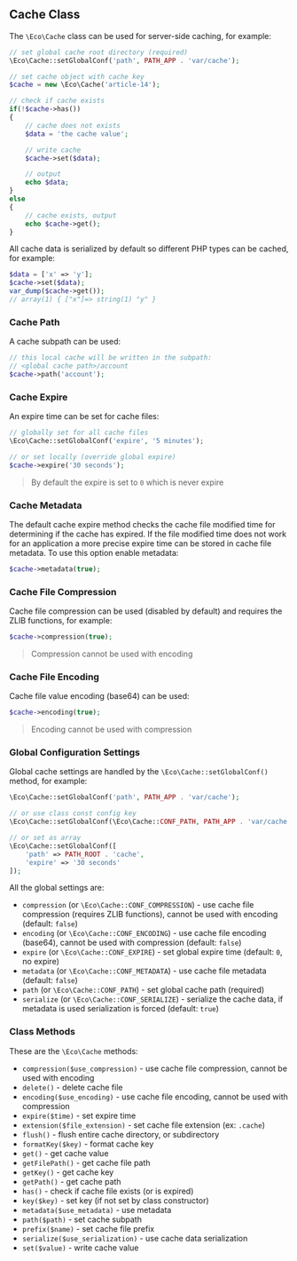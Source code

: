 ## Cache Class
The `\Eco\Cache` class can be used for server-side caching, for example:
```php
// set global cache root directory (required)
\Eco\Cache::setGlobalConf('path', PATH_APP . 'var/cache');

// set cache object with cache key
$cache = new \Eco\Cache('article-14');

// check if cache exists
if(!$cache->has())
{
    // cache does not exists
    $data = 'the cache value';

    // write cache
    $cache->set($data);

    // output
    echo $data;
}
else
{
    // cache exists, output
    echo $cache->get();
}
```
All cache data is serialized by default so different PHP types can be cached, for example:
```php
$data = ['x' => 'y'];
$cache->set($data);
var_dump($cache->get());
// array(1) { ["x"]=> string(1) "y" }
```

### Cache Path
A cache subpath can be used:
```php
// this local cache will be written in the subpath:
// <global cache path>/account
$cache->path('account');
```

### Cache Expire
An expire time can be set for cache files:
```php
// globally set for all cache files
\Eco\Cache::setGlobalConf('expire', '5 minutes');

// or set locally (override global expire)
$cache->expire('30 seconds');
```
> By default the expire is set to `0` which is never expire

### Cache Metadata
The default cache expire method checks the cache file modified time for determining if the cache has expired. If the file modified time does not work for an application a more precise expire time can be stored in cache file metadata. To use this option enable metadata:
```php
$cache->metadata(true);
```

### Cache File Compression
Cache file compression can be used (disabled by default) and requires the ZLIB functions, for example:
```php
$cache->compression(true);
```
> Compression cannot be used with encoding

### Cache File Encoding
Cache file value encoding (base64) can be used:
```php
$cache->encoding(true);
```
> Encoding cannot be used with compression

### Global Configuration Settings
Global cache settings are handled by the `\Eco\Cache::setGlobalConf()` method, for example:
```php
\Eco\Cache::setGlobalConf('path', PATH_APP . 'var/cache');

// or use class const config key
\Eco\Cache::setGlobalConf(\Eco\Cache::CONF_PATH, PATH_APP . 'var/cache');

// or set as array
\Eco\Cache::setGlobalConf([
    'path' => PATH_ROOT . 'cache',
    'expire' => '30 seconds'
]);
```
All the global settings are:
- `compression` (or `\Eco\Cache::CONF_COMPRESSION`) - use cache file compression (requires ZLIB functions), cannot be used with encoding (default: `false`)
- `encoding` (or `\Eco\Cache::CONF_ENCODING`) - use cache file encoding (base64), cannot be used with compression (default: `false`)
- `expire` (or `\Eco\Cache::CONF_EXPIRE`) - set global expire time (default: `0`, no expire)
- `metadata` (or `\Eco\Cache::CONF_METADATA`) - use cache file metadata (default: `false`)
- `path` (or `\Eco\Cache::CONF_PATH`) - set global cache path (required)
- `serialize` (or `\Eco\Cache::CONF_SERIALIZE`) - serialize the cache data, if metadata is used serialization is forced (default: `true`)

### Class Methods
These are the `\Eco\Cache` methods:
- `compression($use_compression)` - use cache file compression, cannot be used with encoding
- `delete()` - delete cache file
- `encoding($use_encoding)` - use cache file encoding, cannot be used with compression
- `expire($time)` - set expire time
- `extension($file_extension)` - set cache file extension (ex: `.cache`)
- `flush()` - flush entire cache directory, or subdirectory
- `formatKey($key)` - format cache key
- `get()` - get cache value
- `getFilePath()` - get cache file path
- `getKey()` - get cache key
- `getPath()` - get cache path
- `has()` - check if cache file exists (or is expired)
- `key($key)` - set key (if not set by class constructor)
- `metadata($use_metadata)` - use metadata
- `path($path)` - set cache subpath
- `prefix($name)` - set cache file prefix
- `serialize($use_serialization)` - use cache data serialization
- `set($value)` - write cache value